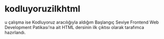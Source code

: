 # kodluyoruzilkhtml
u çalışma ise Kodluyoruz aracılığıyla aldığım Başlangıç Seviye Frontend Web Development Patikası'na ait HTML dersinin ilk çıktısı olarak tarafımca hazırlandı.
